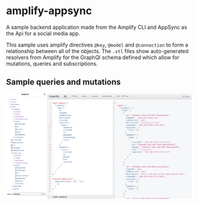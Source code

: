 # amplify-appsync
A sample backend application made from the Amplify CLI and AppSync as the Api for a social media app.

This sample uses amplify directives `@key`, `@model` and `@connection` to form a relationship between all of the objects. 
The `.vtl` files show auto-generated resolvers from Amplify for the GraphQl schema defined which allow for mutations, queries and subscriptions.

## Sample queries and mutations

<img src="https://github.com/ankittrehan2000/amplify-appsync/blob/main/demo.png" width="700" />
